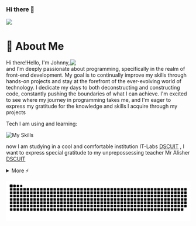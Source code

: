 ### Hi there 👋

<img src="https://camo.githubusercontent.com/d348976f3419cd09cf731439742c1b889e3f3cd8e04b2e72e7a219d85b049c37/68747470733a2f2f636c6f75642d6c66697532373079302d6861636b2d636c75622d626f742e76657263656c2e6170702f30666f6f7465722e706e67" >

# 🚀 About Me
<img align="right" src="https://i.imgur.com/840b0PX.gif" width="329">
<p align="left">Hi there!Hello, I'm Johnny, and I'm deeply passionate about programming, specifically in the realm of front-end development. My goal is to continually improve my skills through hands-on projects and stay at the forefront of the ever-evolving world of technology. I dedicate my days to both deconstructing and constructing code, constantly pushing the boundaries of what I can achieve. I'm excited to see where my journey in programming takes me, and I'm eager to express my gratitude for the knowledge and skills I acquire through my projects



Tech I am using and learning:

![My Skills](https://skillicons.dev/icons?i=linux,python,flask,js,fastapi,bash,selenium,mysql,html,css,git,tailwind,cpp,github,qt,bootstrap,heroku,figma,firebase,replit,mongo,flutter,docker,react,vscode,django,neovim&theme=dark&perline=9)


now I am studying in a cool and comfortable institution IT-Labs <a href=https://www.instagram.com/itlabs.uz/#>DSCUIT</a> , I want to express special gratitude to my unprepossessing teacher Mr Alisher <a href=https://www.instagram.com/alisheyx_life/#>DSCUIT</a>

<details>
  <summary>More ⚡️</summary>
<div align="center">

<p align="center"> 
</br></br>
<p><b>Profile Views</b></p>
 <img src="https://profile-counter.glitch.me/%7Bcocomo29%7D/count.svg"> </br></br>
<p><b>Github Stats</b></p>
    <img src="https://github-readme-stats.vercel.app/api?username=cocomo29&theme=midnight-purple"> </br>
    <img src="https://github-readme-streak-stats.herokuapp.com/?user=cocomo29&theme=midnight-purple"> </br></br>
</p>

<p><b>Holopin Badges</b></p>

[![An image of @cocomo's Holopin badges, which is a link to view their full Holopin profile](https://holopin.me/cocomo)](https://holopin.io/@cocomo)

<details>
<summary><b>-_-</b></summary>

![Patrick Bateman](https://tenor.com/ru/view/ohh-awesome-nodding-american-psycho-christian-bale-gif-5600018)

</details>
</details>
</div>

<div align="center">

![snake gif](https://github.com/AndyMagwayer/AndyMagwayer/blob/main/github-contribution-grid-snake2.svg)

</div>
